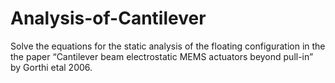 # Analysis-of-Cantilever
Solve the equations for the static analysis of the floating configuration in the the paper “Cantilever beam electrostatic MEMS actuators beyond pull-in” by Gorthi etal 2006.
